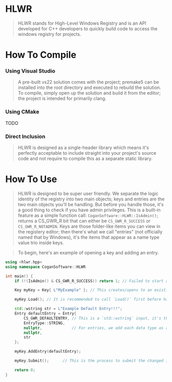 # HLWR

> HLWR stands for High-Level Windows Registry and is an API developed for C++ developers to quickly build code to access the windows registry for projects.

# How To Compile

### Using Visual Studio

> A pre-built vs22 solution comes with the project; premake5 can be installed into the root directory and executed to rebuild the solution. To compile, simply open up the solution and build it from the editor; the project is intended for primarily clang.

### Using CMake

TODO

### Direct Inclusion

> HLWR is designed as a single-header library which means it's perfectly acceptable to include straight into your project's source code and not require to compile this as a separate static library.

# How To Use

> HLWR is designed to be super user friendly. We separate the logic identity of the registry into two main objects; keys and entries are the two main objects you'll be handling. But before you handle those, it's a good thing to check if you have admin privileges. This is a built-in feature as a simple function call: `CoganSoftware::HLWR::IsAdmin()`; returns a CS_GWR_R bit that can either be `CS_GWR_R_SUCCESS` or `CS_GWR_R_NOTADMIN`. Keys are those folder-like items you can view in the registery editor; then there's what we call "entries" (not officially named that by Windows), it's the items that appear as a name type value trio inside keys.

> To begin, here's an example of opening a key and adding an entry.

```cpp
using <hlwr.hpp>
using namespace CoganSoftware::HLWR

int main() {
	if (!(IsAdmin() & CS_GWR_R_SUCCESS)) return 1; // Failed to start as admin.

	Key myKey = Key{ L"MyExample" }; // This creates/opens to an existing key. The validation can be checked by calling `GetCreationResult()`.

	myKey.Load(); // It is recommended to call `Load()` first before handling the key; this loads all child keys and entries. If you want the child keys to also be fully loaded and so on and so forth, you can call `DeepLoad()`.

	std::wstring str = L"Example Default Entry!!!";
	Entry defaultEntry = Entry{
		CS_GWR_DEFAULTENTRY, // This is a `std::wstring` input, it's the name of the entry; here we provide the default entry name string which exposed is simply just L"". We write this as a macro for future proofing constants or if we support additional platforms that have a similar registry-like system.
		EntryType::STRING,
		nullptr,             // For entries, we add each data type as a ptr that can be nullptr if not the desired EntryType; this is present in `SetType()` and `GetData()`
		nullptr,
		str
	};

	myKey.AddEntry(defaultEntry);

	myKey.Submit();      // This is the process to submit the changed information, this will optimally determine if it needs to delete all entries if entry count has changed at any point or just change the current ones. If you want to also submit all child key information (do not do unless you know you've loaded all of them), call `DeepSubmit()`.

	return 0;
}
```